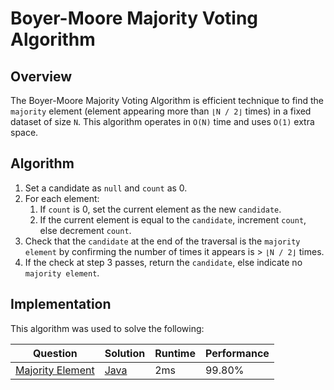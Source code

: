 # Boyer-Moore Majority Voting Algorithm

## Overview
The Boyer-Moore Majority Voting Algorithm is efficient technique to find the `majority` element
(element appearing more than `⌊N / 2⌋` times) in a fixed dataset of size `N`.
This algorithm operates in `O(N)` time and uses `O(1)` extra space.

## Algorithm
1. Set a candidate as `null` and `count` as 0.
2. For each element:
    1. If `count` is 0, set the current element as the new `candidate`.
    2. If the current element is equal to the `candidate`, increment `count`, else decrement `count`.
3. Check that the `candidate` at the end of the traversal is the `majority element` by confirming the number of times it appears is > `⌊N / 2⌋` times.
4. If the check at step 3 passes, return the `candidate`, else indicate no `majority element`.

## Implementation
This algorithm was used to solve the following:

| Question                                                                           | Solution                                                                               | Runtime | Performance |
|------------------------------------------------------------------------------------|----------------------------------------------------------------------------------------|---------|-------------|
| [Majority Element](https://leetcode.com/problems/majority-element/description/)    | [Java](https://github.com/shumarb/leetcode/blob/main/submissions/MajorityElement.java) | 2ms     | 99.80%      |
